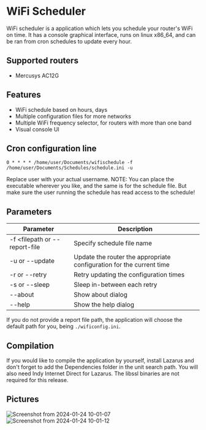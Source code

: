 # WiFi Scheduler
WiFi scheduler is a application which lets you schedule your router's WiFi on time. It has a console graphical interface, runs on linux x86_64, and can be ran from cron schedules to update every hour.

## Supported routers
- Mercusys AC12G

## Features
- WiFi schedule based on hours, days
- Multiple configuration files for more networks
- Multiple WiFi frequency selector, for routers with more than one band
- Visual console UI

## Cron configuration line
```
0 * * * * /home/user/Documents/wifischedule -f /home/user/Documents/Schedules/schedule.ini -u
```
Replace user with your actual username.
NOTE: You can place the executable wherever you like, and the same is for the schedule file. But make sure the user running the schedule has read access to the schedule!

## Parameters
| Parameter  | Description |
| ------------- | ------------- |
| -f <filepath or --report-file <filepath>  | Specify schedule file name |
| -u or --update  | Update the router the appropriate configuration for the current time |
| -r <count> or --retry <count> | Retry updating the configuration <count> times |
| -s <seconds> or --sleep <seconds> | Sleep <seconds> in-between each retry |
| --about  | Show about dialog |
| --help  | Show the help dialog |

If you do not provide a report file path, the application will choose the default path for you, being `./wificonfig.ini`.

## Compilation
If you would like to compile the application by yourself, install Lazarus and don't forget to add the Dependencies folder in the unit search path.
You will also need Indy Internet Direct for Lazarus. The libssl binaries are not required for this release.

## Pictures
![Screenshot from 2024-01-24 10-01-07](https://github.com/Codrax/Wifi-Scheduler/assets/68193064/f5e3f5d3-b3c4-473d-91bf-fb11d87731b2)
![Screenshot from 2024-01-24 10-01-12](https://github.com/Codrax/Wifi-Scheduler/assets/68193064/48ac000f-22fd-459e-aa00-062766136a91)

